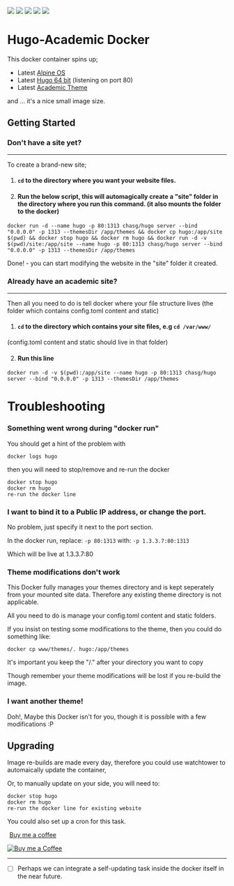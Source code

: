 ![](https://img.shields.io/docker/pulls/chasg/hugo.svg)
![](https://img.shields.io/docker/pulls/chasg/hugo.svg?longCache=true&style=for-the-badge)
![](https://img.shields.io/docker/pulls/chasg/hugo.svg?longCache=true&style=flat-square)
![](https://img.shields.io/docker/pulls/chasg/hugo.svg?longCache=true&style=flat)
![](https://img.shields.io/docker/pulls/chasg/hugo.svg?longCache=true&style=plastic)

# Hugo-Academic Docker

This docker container spins up;
* Latest [Alpine OS](https://www.alpinelinux.org/about/)
* Latest [Hugo 64 bit](https://gohugo.io/) (listening on port 80)
* Latest [Academic Theme](https://github.com/gcushen/hugo-academic)

and ... it's a nice small image size.

## Getting Started



### Don't have a site yet?

---
To create a brand-new site;

1. #### ```cd``` to the directory where you want your website files. 
2. #### Run the below script, this will automagically create a "site" folder in the directory where you run this command. (it also mounts the folder to the docker)

```
docker run -d --name hugo -p 80:1313 chasg/hugo server --bind "0.0.0.0" -p 1313 --themesDir /app/themes && docker cp hugo:/app/site $(pwd) && docker stop hugo && docker rm hugo && docker run -d -v $(pwd)/site:/app/site --name hugo -p 80:1313 chasg/hugo server --bind "0.0.0.0" -p 1313 --themesDir /app/themes
```
Done! - you can start modifying the website in the "site" folder it created.

### Already have an academic site?

---
Then all you need to do is tell docker where your file structure lives (the folder which contains config.toml content and static)

1. #### ```cd``` to the directory which contains your site files, e.g ```cd /var/www/```
 (config.toml content and static should live in that folder)

2. #### Run this line
```
docker run -d -v $(pwd):/app/site --name hugo -p 80:1313 chasg/hugo server --bind "0.0.0.0" -p 1313 --themesDir /app/themes
```

# Troubleshooting

 ### Something went wrong during "docker run"
You should get a hint of the problem with
```
docker logs hugo
```
then you will need to stop/remove and re-run the docker
```
docker stop hugo
docker rm hugo
re-run the docker line
```

 ### I want to bind it to a Public IP address, or change the port.

 No problem, just specify it next to the port section.
 
 In the docker run, replace:
 `-p 80:1313`
 with:
`-p 1.3.3.7:80:1313`

Which will be live at 1.3.3.7:80

### Theme modifications don't work
This Docker fully manages your themes directory and is kept seperately from your mounted site data. Therefore any existing theme directory is not applicable.

All you need to do is manage your config.toml content and static folders.

If you insist on testing some modifications to the theme, then you could do something like:
```
docker cp www/themes/. hugo:/app/themes
```
It's important you keep the "/." after your directory you want to copy

Though remember your theme modifications will be lost if you re-build the image.

### I want another theme!
Doh!, Maybe this Docker isn't for you, though it is possible with a few modifications :P

## Upgrading 

Image re-builds are made every day, therefore you could use watchtower to automaically update the container,

Or, to manually update on your side, you will need to:

```
docker stop hugo
docker rm hugo
re-run the docker line for existing website
```
You could also set up a cron for this task.

<dl>
<link href="https://fonts.googleapis.com/css?family=Cookie" rel="stylesheet"><a class="bmc-button" target="_blank" href="https://www.buymeacoffee.com/charles"><img src="https://www.buymeacoffee.com/assets/img/BMC-btn-logo.svg" alt=""><span style="margin-left:5px">Buy me a coffee</span></a>
 </dl>

 [![Buy me a Coffee](https://www.buymeacoffee.com/assets/img/custom_images/white_img.png)](https://www.buymeacoffee.com/charles)

---

- [ ] Perhaps we can integrate a self-updating task inside the docker itself in the near future.
